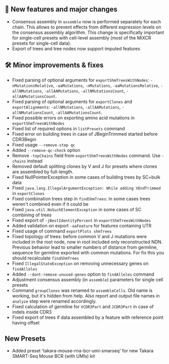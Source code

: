 ## 🚀 New features and major changes

- Consensus assembly in `assemble` now is performed separately for each chain. This allows to prevent effects from
  different expression levels on the consensus assembly algorithm. This change is specifically important for single-cell
  presets with cell-level assembly (most of the MiXCR presets for single-cell data).
- Export of trees and tree nodes now support imputed features

## 🛠️ Minor improvements & fixes

- Fixed parsing of optional arguments
  for `exportShmTreesWithNodes`: `-nMutationsRelative`, `-aaMutations`, `-nMutations`, `-aaMutationsRelative`, `-allNMutations`, `-allAAMutations`, `-allNMutationsCount`, `-allAAMutationsCount`.
- Fixed parsing of optional arguments for `exportClones`
  and `exportAlignments`: `-allNMutations`, `-allAAMutations`, `-allNMutationsCount`, `-allAAMutationsCount`.
- Fixed possible errors on exporting amino acid mutations in `exportShmTreesWithNodes`
- Fixed list of required options in `listPresets` command
- Fixed error on building trees in case of JBeginTrimmed started before CDR3Begin
- Fixed usage `--remove-step qc`
- Added `--remove-qc-check` option
- Remove `-topChains` field from `exportShmTreesWithNodes` command. Use `-chains` instead
- Removed default splitting clones by V and J for presets where clones are assembled by full-length.
- Fixed NullPointerException in some cases of building trees by SC+bulk data
- Fixed `java.lang.IllegalArgumentException: While adding VEndTrimmed` in `exportClones`
- Fixed combination trees step in `findShmTrees`: in some cases trees weren't combined even if it could be
- Fixed `java.util.NoSuchElementException` in some cases of SC combining of trees
- Fixed export of `-jBestIdentityPercent` in `exportShmTreesWithNodes`
- Added validation on export `-aaFeature` for features containing UTR
- Fixed usage of command `exportPlots shmTrees`
- Fixed topology of trees: before common V and J mutations were included in the root node, now in root included only
  reconstructed NDN. Previous behavior lead to smaller numbers of distance from germline, sequence for germline exported
  with common mutations. For fix this you should recalculate `findShmTrees`
- Fixed `IllegalStateException` on removing unnecessary genes on `findAlleles`
- Added `--dont-remove-unused-genes` option to `findAlleles` command
- Adjustment consensus assembly (in `assemble`) parameters for single cell presets
- Command `groupClones` was renamed to `assembleCells`. Old name is working, but it's hidden from help. Also report and
  output file names in `analyze` step were renamed accordingly.
- Fixed calculation of germline for `VCDR3Part` and `JCDR3Part` in case of indels inside CDR3
- Fixed export of trees if data assembled by a feature with reference point having offset

## New Presets

- Added preset 'takara-mouse-rna-bcr-umi-smarseq' for new Takara SMART-Seq Mouse BCR (with UMIs) kit
